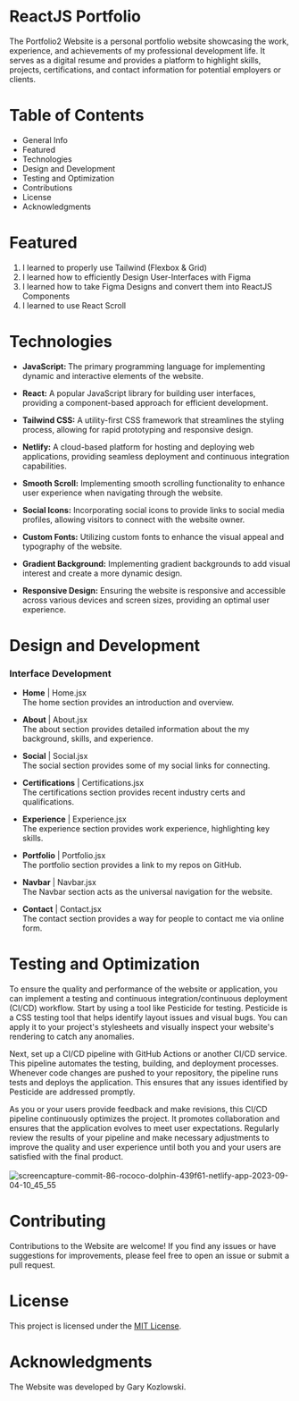 # ReactJS Portfolio

The Portfolio2 Website is a personal portfolio website showcasing the work, experience, and achievements of my professional development life. It serves as a digital resume and provides a platform to highlight skills, projects, certifications, and contact information for potential employers or clients.

# Table of Contents
<ul>
  <li>General Info</li>
  <li>Featured</li>
  <li>Technologies</li>
  <li>Design and Development</li>
  <li>Testing and Optimization</li>
  <li>Contributions</li>
  <li>License</li>
  <li>Acknowledgments</li>
</ul>

# Featured
<ol>
  <li>I learned to properly use Tailwind (Flexbox & Grid)</li>
  <li>I learned how to efficiently Design User-Interfaces with Figma</li>
  <li>I learned how to take Figma Designs and convert them into ReactJS Components</li>
  <li>I learned to use React Scroll</li>
</ol>

# Technologies
<ul>
<li><p><b>JavaScript: </b> The primary programming language for implementing dynamic and interactive elements of the website.</p></li>
<li><p><b>React:</b>  A popular JavaScript library for building user interfaces, providing a component-based approach for efficient development.</p></li>
<li><p><b>Tailwind CSS:</b>  A utility-first CSS framework that streamlines the styling process, allowing for rapid prototyping and responsive design.</p></li>
<li><p><b>Netlify:</b>  A cloud-based platform for hosting and deploying web applications, providing seamless deployment and continuous integration capabilities.</p></li>
<li><p><b>Smooth Scroll:</b>  Implementing smooth scrolling functionality to enhance user experience when navigating through the website.</p></li>
<li><p><b>Social Icons:</b>  Incorporating social icons to provide links to social media profiles, allowing visitors to connect with the website owner.</p></li>
<li><p><b>Custom Fonts:</b>  Utilizing custom fonts to enhance the visual appeal and typography of the website.</p></li>
<li><p><b>Gradient Background:</b>  Implementing gradient backgrounds to add visual interest and create a more dynamic design.</p></li>
<li><p><b>Responsive Design:</b>  Ensuring the website is responsive and accessible across various devices and screen sizes, providing an optimal user experience.</p></li>
</ul>


# Design and Development
<h3>Interface Development</h3>
<ul>
<li><p><b>Home</b> | Home.jsx <br> The home section provides an introduction and overview.</p></li>
<li><p><b>About</b> | About.jsx <br>The about section provides detailed information about the my background, skills, and experience.</p></li>
<li><p><b>Social</b> | Social.jsx <br>The social section provides some of my social links for connecting.</p></li>
<li><p><b>Certifications</b> | Certifications.jsx <br>The certifications section provides recent industry certs and qualifications.</p></li>
<li><p><b>Experience</b> | Experience.jsx  <br>The experience section provides work experience, highlighting key skills.</p></li>
<li><p><b>Portfolio</b> | Portfolio.jsx <br>The portfolio section provides a link to my repos on GitHub.</p></li>
<li><p><b>Navbar</b> | Navbar.jsx <br> The Navbar section acts as the universal navigation for the website.</p></li>
<li><p><b>Contact</b>  | Contact.jsx<br> The contact section provides a way for people to contact me via online form.</p></li>
</ul>



# Testing and Optimization 
To ensure the quality and performance of the website or application, you can implement a testing and continuous integration/continuous deployment (CI/CD) workflow. Start by using a tool like Pesticide for testing. Pesticide is a CSS testing tool that helps identify layout issues and visual bugs. You can apply it to your project's stylesheets and visually inspect your website's rendering to catch any anomalies.

Next, set up a CI/CD pipeline with GitHub Actions or another CI/CD service. This pipeline automates the testing, building, and deployment processes. Whenever code changes are pushed to your repository, the pipeline runs tests and deploys the application. This ensures that any issues identified by Pesticide are addressed promptly.

As you or your users provide feedback and make revisions, this CI/CD pipeline continuously optimizes the project. It promotes collaboration and ensures that the application evolves to meet user expectations. Regularly review the results of your pipeline and make necessary adjustments to improve the quality and user experience until both you and your users are satisfied with the final product.
<br><br>
![screencapture-commit-86-rococo-dolphin-439f61-netlify-app-2023-09-04-10_45_55](https://github.com/GKozlowskiDesign/Project_PortfolioWebsiteReactJS/assets/82541715/4e3bac83-b487-498c-943d-9b75daa3d0eb)

# Contributing
<p>Contributions to the Website are welcome! If you find any issues or have suggestions for improvements, please feel free to open an issue or submit a pull request.</p>

# License
<p>This project is licensed under the <a href="LICENSE">MIT License</a>.</p>

# Acknowledgments
<p>The Website was developed by Gary Kozlowski.</p>
</body>
